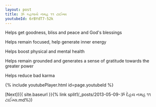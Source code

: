 ```yaml
---
layout: post
title: ૐ કહલાયે નમહ ૧૧ ટાઈમ્સ
youtubeId: 6rBYdT7-52k
---
```

 
 
Helps get goodness, bliss and peace and God's blessings
 
Helps remain focused, help generate inner energy 
 
Helps boost physical and mental health 
 
Helps remain grounded and generates a sense of gratitude towards the greater power 
 
Helps reduce bad karma
 
 
 
 


{% include youtubePlayer.html id=page.youtubeId %}
 
[Next]({{ site.baseurl }}{% link  split1/_posts/2013-05-09-ૐ દેહય નમહ ૧૧ ટાઈમ્સ.md%})
 

